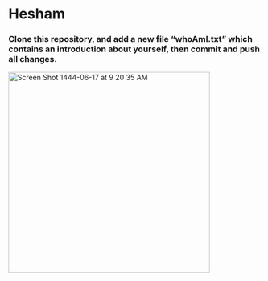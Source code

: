 # Hesham
### Clone this repository, and add a new file “whoAmI.txt” which contains an introduction about yourself, then commit and push all changes.

<img  width="400" height="400"  alt="Screen Shot 1444-06-17 at 9 20 35 AM" src="https://github.com/HESHAM-SA/Git-Lab3/assets/62900612/42e43cf1-5b68-4768-9b6d-1a402db222a8">

